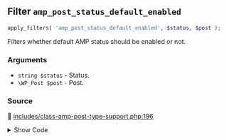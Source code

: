 ## Filter `amp_post_status_default_enabled`

```php
apply_filters( 'amp_post_status_default_enabled', $status, $post );
```

Filters whether default AMP status should be enabled or not.

### Arguments

* `string $status` - Status.
* `\WP_Post $post` - Post.

### Source

:link: [includes/class-amp-post-type-support.php:196](/includes/class-amp-post-type-support.php#L196)

<details>
<summary>Show Code</summary>

```php
$enabled = apply_filters( 'amp_post_status_default_enabled', $enabled, $post );
```

</details>

